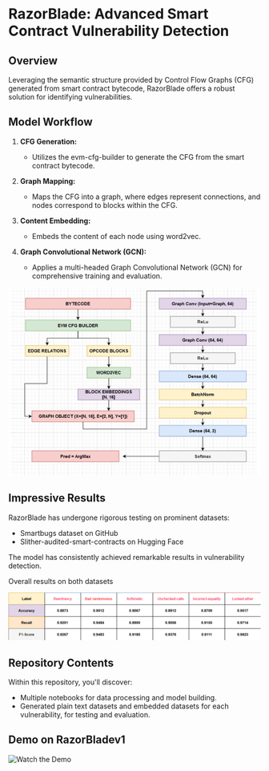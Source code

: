 # RazorBlade: Advanced Smart Contract Vulnerability Detection

## Overview

Leveraging the semantic structure provided by Control Flow Graphs (CFG) generated from smart contract bytecode, RazorBlade offers a robust solution for identifying vulnerabilities.

## Model Workflow

1. **CFG Generation:**
   - Utilizes the evm-cfg-builder to generate the CFG from the smart contract bytecode.

2. **Graph Mapping:**
   - Maps the CFG into a graph, where edges represent connections, and nodes correspond to blocks within the CFG.

3. **Content Embedding:**
   - Embeds the content of each node using word2vec.

4. **Graph Convolutional Network (GCN):**
   - Applies a multi-headed Graph Convolutional Network (GCN) for comprehensive training and evaluation.
  
![workflow image](https://github.com/F1xedbot/RazorBlade/blob/main/RazorBlade_workflow.png?raw=true)

## Impressive Results

RazorBlade has undergone rigorous testing on prominent datasets:
- Smartbugs dataset on GitHub
- Slither-audited-smart-contracts on Hugging Face

The model has consistently achieved remarkable results in vulnerability detection.

Overall results on both datasets

![overall results](https://github.com/F1xedbot/RazorBlade/blob/5402db0b35af1e729f8f99afb45f647b4bacd45a/huggingface-razorblade.png?raw=true)

## Repository Contents

Within this repository, you'll discover:
- Multiple notebooks for data processing and model building.
- Generated plain text datasets and embedded datasets for each vulnerability, for testing and evaluation.

## Demo on RazorBladev1

![Watch the Demo]([https://github.com/F1xedbot/RazorBlade/blob/8c524ed3a1f90835942a9114d4d8b38f1c27a20e/RazorBladev1-Demo.mkv?raw=true](https://drive.google.com/file/d/129RvMGbPNjYWHoo8Go2HZa4UsMkfrVBx/view?usp=sharing)https://drive.google.com/file/d/129RvMGbPNjYWHoo8Go2HZa4UsMkfrVBx/view?usp=sharing)
